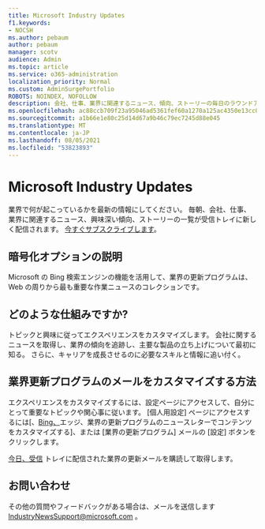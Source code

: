 ```yaml
---
title: Microsoft Industry Updates
f1.keywords:
- NOCSH
ms.author: pebaum
author: pebaum
manager: scotv
audience: Admin
ms.topic: article
ms.service: o365-administration
localization_priority: Normal
ms.custom: AdminSurgePortfolio
ROBOTS: NOINDEX, NOFOLLOW
description: 会社、仕事、業界に関連するニュース、傾向、ストーリーの毎日のラウンドアップは、受信トレイに新しく配信されます。
ms.openlocfilehash: ac88ccb709f23a95046ad5361fef60a1270a125ac4350e13cc0e192adcdf17b2
ms.sourcegitcommit: a1b66e1e80c25d14d67a9b46c79ec7245d88e045
ms.translationtype: MT
ms.contentlocale: ja-JP
ms.lasthandoff: 08/05/2021
ms.locfileid: "53823893"
---
```

# <a name="microsoft-industry-updates"></a>Microsoft Industry Updates

業界で何が起こっているかを最新の情報にしてください。 毎朝、会社、仕事、業界に関連するニュース、興味深い傾向、ストーリーの一覧が受信トレイに新しく配信されます。 [今すぐサブスクライブします](https://www.bing.com/news/professional?pn=setting&mkt=en-us&asnl=1&form)。

## <a name="what-is-it"></a>暗号化オプションの説明

Microsoft の Bing 検索エンジンの機能を活用して、業界の更新プログラムは、Web の周りから最も重要な作業ニュースのコレクションです。

## <a name="how-does-it-work"></a>どのような仕組みですか?

トピックと興味に従ってエクスペリエンスをカスタマイズします。 会社に関するニュースを取得し、業界の傾向を追跡し、主要な製品の立ち上げについて最初に知る。 さらに、キャリアを成長させるのに必要なスキルと情報に追い付く。

## <a name="how-do-i-customize-my-industry-updates-email"></a>業界更新プログラムのメールをカスタマイズする方法

エクスペリエンスをカスタマイズするには、設定ページにアクセスして、自分にとって重要なトピックや関心事に従います。 [個人用設定] ページにアクセスするには[、[Bing、](https://www.bing.com/news/professional?pn=setting&mkt=en-us&form=BAWLOG&frb=1)エッジ、業界の更新プログラムのニュースレターでコンテンツをカスタマイズする]、または [業界の更新プログラム] メールの [設定] ボタンをクリックします。

[今日、受信](https://www.bing.com/news/professional?pn=setting&mkt=en-us&asnl=1&form=BAWLOG&frb=1) トレイに配信された業界の更新メールを購読して取得します。

## <a name="contact-us"></a>お問い合わせ

その他の質問やフィードバックがある場合は、メールを送信します <IndustryNewsSupport@microsoft.com> 。
